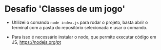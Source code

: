 # Desafio 'Classes de um jogo'

- Utilizei o comando `node index.js` para rodar o projeto, basta abrir o terminal com a pasta
do repositório selecionada e usar o comando.

- Para isso é necessário instalar o node, que permite executar código em JS, <a>https://nodejs.org/pt</a>